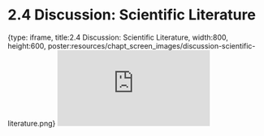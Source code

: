 # 2.4 Discussion: Scientific Literature
 
{type: iframe, title:2.4 Discussion: Scientific Literature, width:800, height:600, poster:resources/chapt_screen_images/discussion-scientific-literature.png}
![](https://vgaysin1.github.io/CURE-MicrobialMysteries-test/discussion-scientific-literature.html)
 

 
